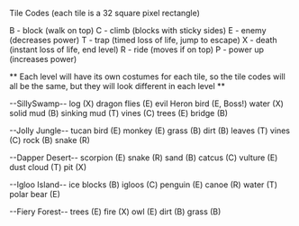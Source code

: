 Tile Codes
(each tile is a 32 square pixel rectangle)

B - block (walk on top)
C - climb (blocks with sticky sides)
E - enemy (decreases power)
T - trap  (timed loss of life, jump to escape)
X - death (instant loss of life, end level)
R - ride (moves if on top)
P - power up (increases power)

** Each level will have its own costumes for each tile, so the
tile codes will all be the same, but they will look different in
each level **

--SillySwamp--
log (X)
dragon flies (E)
evil Heron bird (E, Boss!)
water (X) 
solid mud (B)
sinking mud (T)
vines (C)
trees (E)
bridge (B)

--Jolly Jungle--
tucan bird (E)
monkey (E)
grass (B)
dirt (B)
leaves (T)
vines (C)
rock (B)
snake (R)

--Dapper Desert--
scorpion (E)
snake (R)
sand (B)
catcus (C)
vulture (E)
dust cloud (T)
pit (X)

--Igloo Island--
ice blocks (B)
igloos (C)
penguin (E)
canoe (R)
water (T)
polar bear (E)

--Fiery Forest--
trees (E)
fire (X)
owl (E)
dirt (B)
grass (B)









 




